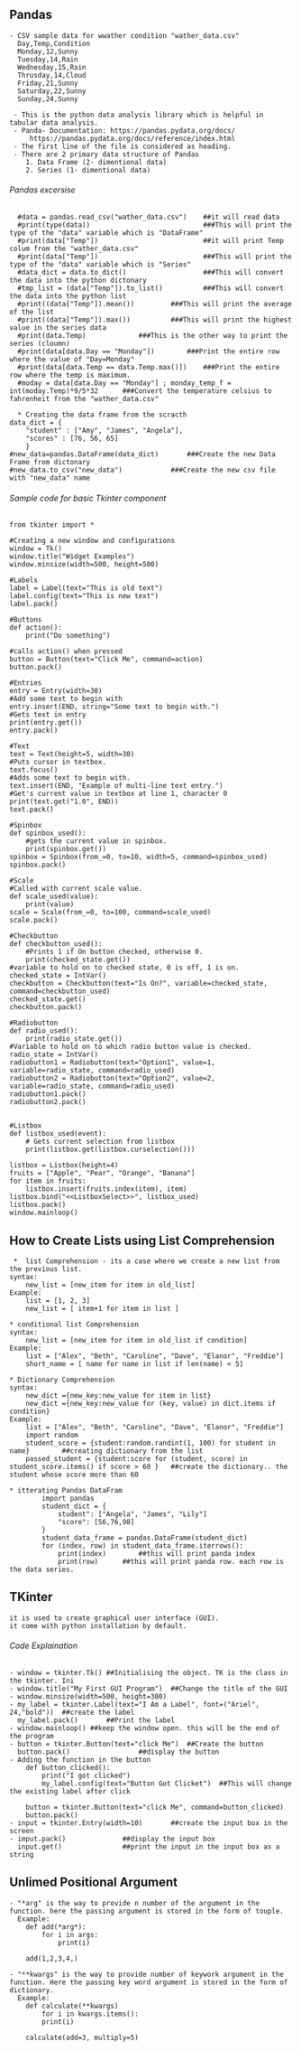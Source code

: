  Pandas
 -------
 	- CSV sample data for wwather condition "wather_data.csv"
	  Day,Temp,Condition
	  Monday,12,Sunny
	  Tuesday,14,Rain
	  Wednesday,15,Rain
	  Thrusday,14,Cloud
	  Friday,21,Sunny
	  Saturday,22,Sunny
	  Sunday,24,Sunny
	  
 	 - This is the python data analysis library which is helpful in tabular data analysis.
 	 - Panda- Documentation: https://pandas.pydata.org/docs/
         https://pandas.pydata.org/docs/reference/index.html
 	 - The first line of the file is considered as heading.
	 - There are 2 primary data structure of Pandas
	    1. Data Frame (2- dimentional data)
	    2. Series (1- dimentional data)
  
###### Pandas excersise
	  #data = pandas.read_csv("wather_data.csv")    ##it will read data
	  #print(type(data))                            ###This will print the type of the "data" variable which is "DataFrame"
	  #print(data["Temp"])                          ##it will print Temp colum from the "wather_data.csv"
	  #print(data["Temp"])                          ###This will print the type of the "data" variable which is "Series"
	  #data_dict = data.to_dict()                   ###This will convert the data into the python dictonary
	  #tmp_list = (data["Temp"]).to_list()          ###This will convert the data into the python list
	  #print((data["Temp"]).mean())			###This will print the average of the list
	  #print((data["Temp"]).max())			###This will print the highest value in the series data
	  #print(data.Temp)				###This is the other way to print the series (cloumn)
	  #print(data[data.Day == "Monday"])		###Print the entire row where the value of "Day=Monday"
	  #print(data[data.Temp == data.Temp.max()])	###Print the entire row where the temp is maximum.
	  #moday = data[data.Day == "Monday"] ; monday_temp_f = int(moday.Temp)*9/5*32		###Convert the temperature celsius to fahrenheit from the "wather_data.csv"

	  * Creating the data frame from the scracth
  	data_dict = {
		"student" : ["Amy", "James", "Angela"],
		"scores" : [76, 56, 65]
		}
	#new_data=pandas.DataFrame(data_dict)		###Create the new Data Frame from dictonary
	#new_data.to_csv("new_data")			###Create the new csv file with "new_data" name
 
###### Sample code for basic Tkinter component

	from tkinter import *

	#Creating a new window and configurations
	window = Tk()
	window.title("Widget Examples")
	window.minsize(width=500, height=500)

	#Labels
	label = Label(text="This is old text")
	label.config(text="This is new text")
	label.pack()

	#Buttons
	def action():
	    print("Do something")

	#calls action() when pressed
	button = Button(text="Click Me", command=action)
	button.pack()

	#Entries
	entry = Entry(width=30)
	#Add some text to begin with
	entry.insert(END, string="Some text to begin with.")
	#Gets text in entry
	print(entry.get())
	entry.pack()

	#Text
	text = Text(height=5, width=30)
	#Puts cursor in textbox.
	text.focus()
	#Adds some text to begin with.
	text.insert(END, "Example of multi-line text entry.")
	#Get's current value in textbox at line 1, character 0
	print(text.get("1.0", END))
	text.pack()

	#Spinbox
	def spinbox_used():
	    #gets the current value in spinbox.
	    print(spinbox.get())
	spinbox = Spinbox(from_=0, to=10, width=5, command=spinbox_used)
	spinbox.pack()

	#Scale
	#Called with current scale value.
	def scale_used(value):
	    print(value)
	scale = Scale(from_=0, to=100, command=scale_used)
	scale.pack()

	#Checkbutton
	def checkbutton_used():
	    #Prints 1 if On button checked, otherwise 0.
	    print(checked_state.get())
	#variable to hold on to checked state, 0 is off, 1 is on.
	checked_state = IntVar()
	checkbutton = Checkbutton(text="Is On?", variable=checked_state, command=checkbutton_used)
	checked_state.get()
	checkbutton.pack()

	#Radiobutton
	def radio_used():
	    print(radio_state.get())
	#Variable to hold on to which radio button value is checked.
	radio_state = IntVar()
	radiobutton1 = Radiobutton(text="Option1", value=1, variable=radio_state, command=radio_used)
	radiobutton2 = Radiobutton(text="Option2", value=2, variable=radio_state, command=radio_used)
	radiobutton1.pack()
	radiobutton2.pack()


	#Listbox
	def listbox_used(event):
	    # Gets current selection from listbox
	    print(listbox.get(listbox.curselection()))

	listbox = Listbox(height=4)
	fruits = ["Apple", "Pear", "Orange", "Banana"]
	for item in fruits:
	    listbox.insert(fruits.index(item), item)
	listbox.bind("<<ListboxSelect>>", listbox_used)
	listbox.pack()
	window.mainloop()

How to Create Lists using List Comprehension
------------------------------------
	 *  list Comprehension - its a case where we create a new list from the previous list.
	syntax:
		new_list = [new_item for item in old_list]
	Example:
		list = [1, 2, 3]
		new_list = [ item+1 for item in list ]

	* conditional list Comprehension
	syntax:
		new_list = [new_item for item in old_list if condition]
	Example:
		list = ["Alex", "Beth", "Caroline", "Dave", "Elanor", "Freddie"]
		short_name = [ name for name in list if len(name) < 5]

	* Dictionary Comprehension
	syntax:
		new_dict ={new_key:new_value for item in list}
		new_dict ={new_key:new_value for (key, value) in dict.items if condition}
	Example:
		list = ["Alex", "Beth", "Caroline", "Dave", "Elanor", "Freddie"]
		import random
		student_score = {student:random.randint(1, 100) for student in name}		##creating dictionary from the list
		passed_student = {student:score for (student, score) in student_score.items() if score > 60 }	##create the dictionary.. the student whose score more than 60
		
	* itterating Pandas DataFram
			import pandas
			student_dict = {
				student": ["Angela", "James", "Lily"]
				"score": [56,76,98]
			}
			student_data_frame = pandas.DataFrame(student_dict)
			for (index, row) in student_data_frame.iterrows():
				print(index)		##this will print panda index
				print(row)		##this will print panda row. each row is the data series.
		
TKinter
-------
	it is used to create graphical user interface (GUI).
	it come with python installation by default.
	
###### Code Explaination
	- window = tkinter.Tk()	##Initialising the object. TK is the class in the tkinter. Ini
	- window.title("My First GUI Program")	##Change the title of the GUI	
	- window.minsize(width=500, height=300)
	- my_label = tkinter.Label(text="I Am a Label", font=("Ariel", 24,"bold"))	##create the label
	  my_label.pack()		##Print the label
	- window.mainloop()	##keep the window open. this will be the end of the program
	- button = tkinter.Button(text="click Me")	##Create the button
	  button.pack()					##display the button
	- Adding the function in the button
		def button_clicked():
			print("I got clicked")
			my_label.config(text="Button Got Clicket")	##This will change the existing label after click
			
		button = tkinter.Button(text="click Me", command=button_clicked)
		button.pack()
	- input = tkinter.Entry(width=10)		##create the input box in the screen
	- imput.pack()				##display the input box
	  input.get()				##print the input in the input box as a string
			

Unlimed Positional Argument
----------
	- "*arg" is the way to provide n number of the argument in the function. here the passing argument is stored in the form of touple.
	  Example:
		def add(*arg*):
			for i in args:
				print(i)

		add(1,2,3,4,)

	- "**kwargs" is the way to provide number of keywork argument in the function. Here the passing key word argument is stored in the form of dictionary. 
	  Example:
		def calculate(**kwargs)
			for i in kwargs.items():
			print(i)

		calculate(add=3, multiply=5)
